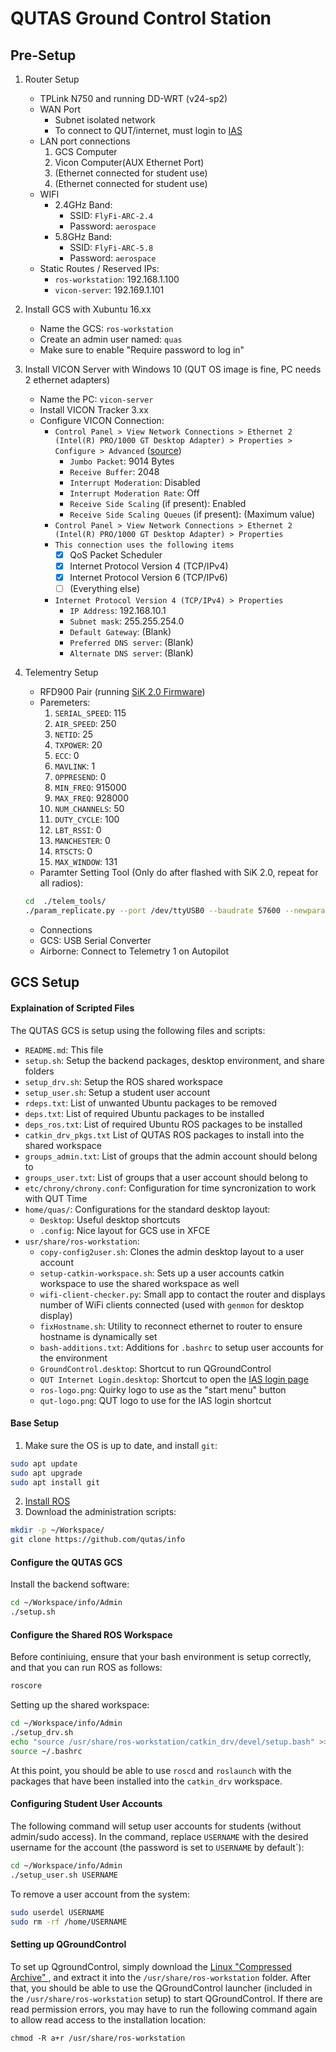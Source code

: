# QUTAS Ground Control Station

## Pre-Setup

1. Router Setup
   - TPLink N750 and running DD-WRT (v24-sp2)
   - WAN Port
     - Subnet isolated network
	 - To connect to QUT/internet, must login to [IAS](ias-user.qut.edu.au/login)
   - LAN port connections
     1. GCS Computer
     2. Vicon Computer(AUX Ethernet Port)
     3. (Ethernet connected for student use)
     4. (Ethernet connected for student use)
   - WIFI
     - 2.4GHz Band:
       - SSID: `FlyFi-ARC-2.4`
	   - Password: `aerospace`
     - 5.8GHz Band:
       - SSID: `FlyFi-ARC-5.8`
       - Password: `aerospace`
   	- Static Routes / Reserved IPs:
      - `ros-workstation`: 192.168.1.100
      - `vicon-server`: 192.169.1.101

2. Install GCS with Xubuntu 16.xx
   - Name the GCS: `ros-workstation`
   - Create an admin user named: `quas`
   - Make sure to enable "Require password to log in"

3. Install VICON Server with Windows 10 (QUT OS image is fine, PC needs 2 ethernet adapters)
   - Name the PC: `vicon-server`
   - Install VICON Tracker 3.xx
   - Configure VICON Connection:
     - `Control Panel > View Network Connections > Ethernet 2 (Intel(R) PRO/1000 GT Desktop Adapter) > Properties > Configure > Advanced` ([source](https://docs.vicon.com/display/Connect/Configuring+network+card+settings#Configuringnetworkcardsettings-Configureadvancedadaptersettings))
       - `Jumbo Packet`: 9014 Bytes
       - `Receive Buffer`: 2048
       - `Interrupt Moderation`: Disabled
       - `Interrupt Moderation Rate`: Off
       - `Receive Side Scaling` (if present): Enabled
       - `Receive Side Scaling Queues` (if present): (Maximum value)
     - `Control Panel > View Network Connections > Ethernet 2 (Intel(R) PRO/1000 GT Desktop Adapter) > Properties`
     - `This connection uses the following items`
       - [x] QoS Packet Scheduler
       - [x] Internet Protocol Version 4 (TCP/IPv4)
       - [x] Internet Protocol Version 6 (TCP/IPv6)
       - [ ] (Everything else)
     - `Internet Protocol Version 4 (TCP/IPv4) > Properties`
       - `IP Address`: 192.168.10.1
       - `Subnet mask`: 255.255.254.0
       - `Default Gateway`: (Blank)
       - `Preferred DNS server`: (Blank)
       - `Alternate DNS server`: (Blank)

4. Telementry Setup
   - RFD900 Pair (running [SiK 2.0 Firmware](https://github.com/LorenzMeier/SiK))
   - Paremeters:
     1. `SERIAL_SPEED`: 115
     2. `AIR_SPEED`: 250
     3. `NETID`: 25
     4. `TXPOWER`: 20
     5. `ECC`: 0
     6. `MAVLINK`: 1
     7. `OPPRESEND`: 0
     8. `MIN_FREQ`: 915000
     9. `MAX_FREQ`: 928000
     10. `NUM_CHANNELS`: 50
     11. `DUTY_CYCLE`: 100
     12. `LBT_RSSI`: 0
     13. `MANCHESTER`: 0
     14. `RTSCTS`: 0
     15. `MAX_WINDOW`: 131
   - Paramter Setting Tool (Only do after flashed with SiK 2.0, repeat for all radios):
   ```sh
   cd  ./telem_tools/
   ./param_replicate.py --port /dev/ttyUSB0 --baudrate 57600 --newparams ./qfs_telem.params
   ```
    - Connections
     - GCS: USB Serial Converter
     - Airborne: Connect to Telemetry 1 on Autopilot

## GCS Setup

#### Explaination of Scripted Files
The QUTAS GCS is setup using the following files and scripts:
- `README.md`: This file
- `setup.sh`: Setup the backend packages, desktop environment, and share folders
- `setup_drv.sh`: Setup the ROS shared workspace
- `setup_user.sh`: Setup a student user account
- `rdeps.txt`: List of unwanted Ubuntu packages to be removed
- `deps.txt`: List of required Ubuntu packages to be installed
- `deps_ros.txt`: List of required Ubuntu ROS packages to be installed
- `catkin_drv_pkgs.txt` List of QUTAS ROS packages to install into the shared workspace
- `groups_admin.txt`: List of groups that the admin account should belong to
- `groups_user.txt`: List of groups that a user account should belong to
- `etc/chrony/chrony.conf`: Configuration for time syncronization to work with QUT Time
- `home/quas/`: Configurations for the standard desktop layout:
  - `Desktop`: Useful desktop shortcuts
  - `.config`: Nice layout for GCS use in XFCE
- `usr/share/ros-workstation`:
  - `copy-config2user.sh`: Clones the admin desktop layout to a user account
  - `setup-catkin-workspace.sh`: Sets up a user accounts catkin workspace to use the shared workspace as well
  - `wifi-client-checker.py`: Small app to contact the router and displays number of WiFi clients connected (used with `genmon` for desktop display)
  - `fixHostname.sh`: Utility to reconnect ethernet to router to ensure hostname is dynamically set
  - `bash-additions.txt`: Additions for `.bashrc` to setup user accounts for the environment
  - `GroundControl.desktop`: Shortcut to run QGroundControl
  - `QUT Internet Login.desktop`: Shortcut to open the [IAS login page](ias-user.qut.edu.au/login)
  - `ros-logo.png`: Quirky logo to use as the "start menu" button
  - `qut-logo.png`: QUT logo to use for the IAS login shortcut

#### Base Setup
1. Make sure the OS is up to date, and install `git`:
```sh
sudo apt update
sudo apt upgrade
sudo apt install git
```
2. [Install ROS](http://wiki.ros.org/kinetic/Installation/Ubuntu)
3. Download the administration scripts:
```sh
mkdir -p ~/Workspace/
git clone https://github.com/qutas/info
```

#### Configure the QUTAS GCS
Install the backend software:
```sh
cd ~/Workspace/info/Admin
./setup.sh
```

#### Configure the Shared ROS Workspace
Before continiuing, ensure that your bash environment is setup correctly, and that you can run ROS as follows:
```sh
roscore
```

Setting up the shared workspace:
```sh
cd ~/Workspace/info/Admin
./setup_drv.sh
echo "source /usr/share/ros-workstation/catkin_drv/devel/setup.bash" >> ~/.bashrc
source ~/.bashrc
```

At this point, you should be able to use `roscd` and `roslaunch` with the packages that have been installed into the `catkin_drv` workspace.

#### Configuring Student User Accounts
The following command will setup user accounts for students (without admin/sudo access). In the command, replace `USERNAME` with the desired username for the account (the password is set to `USERNAME` by default`):
```sh
cd ~/Workspace/info/Admin
./setup_user.sh USERNAME
```

To remove a user account from the system:
```sh
sudo userdel USERNAME
sudo rm -rf /home/USERNAME
```

#### Setting up QGroundControl
To set up QgroundControl, simply download the [Linux "Compressed Archive" ](https://docs.qgroundcontrol.com/en/getting_started/download_and_install.html#ubuntu-linux), and extract it into the `/usr/share/ros-workstation` folder. After that, you should be able to use the QGroundControl launcher (included in the `/usr/share/ros-workstation` setup) to start QGroundControl. If there are read permission errors, you may have to run the following command again to allow read access to the installation location:
```
chmod -R a+r /usr/share/ros-workstation
```





